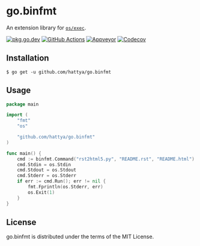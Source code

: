 # go.binfmt

An extension library for [`os/exec`](https://pkg.go.dev/os/exec).

[![pkg.go.dev](https://pkg.go.dev/badge/github.com/hattya/go.binfmt)](https://pkg.go.dev/github.com/hattya/go.binfmt)
[![GitHub Actions](https://github.com/hattya/go.binfmt/actions/workflows/ci.yml/badge.svg)](https://github.com/hattya/go.binfmt/actions/workflows/ci.yml)
[![Appveyor](https://ci.appveyor.com/api/projects/status/uhkkibn9gen71du9/branch/master?svg=true)](https://ci.appveyor.com/project/hattya/go-binfmt)
[![Codecov](https://codecov.io/gh/hattya/go.binfmt/branch/master/graph/badge.svg)](https://codecov.io/gh/hattya/go.binfmt)


## Installation

```console
$ go get -u github.com/hattya/go.binfmt
```


## Usage

```go
package main

import (
	"fmt"
	"os"

	"github.com/hattya/go.binfmt"
)

func main() {
	cmd := binfmt.Command("rst2html5.py", "README.rst", "README.html")
	cmd.Stdin = os.Stdin
	cmd.Stdout = os.Stdout
	cmd.Stderr = os.Stderr
	if err := cmd.Run(); err != nil {
		fmt.Fprintln(os.Stderr, err)
		os.Exit(1)
	}
}
```


## License

go.binfmt is distributed under the terms of the MIT License.
